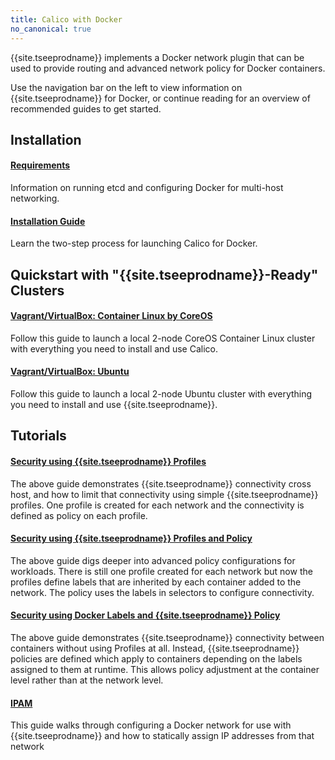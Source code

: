 ```yaml
---
title: Calico with Docker
no_canonical: true
---
```


{{site.tseeprodname}} implements a Docker network plugin that can be used to provide routing and advanced network policy for Docker containers.

Use the navigation bar on the left to view information on {{site.tseeprodname}} for Docker,
or continue reading for an overview of recommended guides to get started.


## Installation

#### [Requirements](installation/requirements)

Information on running etcd and configuring Docker for multi-host networking.

#### [Installation Guide]({{site.baseurl}}/{{page.version}}/getting-started/docker/installation/manual)

Learn the two-step process for launching Calico for Docker.

## Quickstart with "{{site.tseeprodname}}-Ready" Clusters

#### [Vagrant/VirtualBox: Container Linux by CoreOS](installation/vagrant-coreos)

Follow this guide to launch a local 2-node CoreOS Container Linux cluster with everything
you need to install and use Calico.

#### [Vagrant/VirtualBox: Ubuntu](installation/vagrant-ubuntu)

Follow this guide to launch a local 2-node Ubuntu cluster with everything
you need to install and use {{site.tseeprodname}}.

## Tutorials

#### [Security using {{site.tseeprodname}} Profiles]({{site.baseurl}}/{{page.version}}/getting-started/docker/tutorials/security-using-calico-profiles)

The above guide demonstrates {{site.tseeprodname}} connectivity cross host, and how to limit
that connectivity using simple {{site.tseeprodname}} profiles.  One profile is created for
each network and the connectivity is defined as policy on each profile.

#### [Security using {{site.tseeprodname}} Profiles and Policy]({{site.baseurl}}/{{page.version}}/getting-started/docker/tutorials/security-using-calico-profiles-and-policy)

The above guide digs deeper into advanced policy configurations for workloads.
There is still one profile created for each network but now the profiles define
labels that are inherited by each container added to the network.  The policy uses
the labels in selectors to configure connectivity.

#### [Security using Docker Labels and {{site.tseeprodname}} Policy]({{site.baseurl}}/{{page.version}}/getting-started/docker/tutorials/security-using-docker-labels-and-calico-policy)

The above guide demonstrates {{site.tseeprodname}} connectivity between containers without using
Profiles at all.  Instead, {{site.tseeprodname}} policies are defined which apply to
containers depending on the labels assigned to them at runtime.  This allows
policy adjustment at the container level rather than at the network level.

#### [IPAM]({{site.baseurl}}/{{page.version}}/getting-started/docker/tutorials/ipam)

This guide walks through configuring a Docker network for use with {{site.tseeprodname}} and how to statically assign IP addresses from that network
